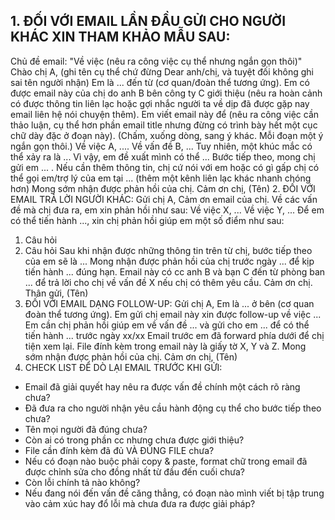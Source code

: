 
## 1. ĐỐI VỚI EMAIL LẦN ĐẦU GỬI CHO NGƯỜI KHÁC XIN THAM KHẢO MẪU SAU:
Chủ đề email: "Về việc (nêu ra công việc cụ thể nhưng ngắn gọn thôi)"
	Chào chị A, (ghi tên cụ thể chứ đừng Dear anh/chị, và tuyệt đối không ghi sai tên người nhận)
	Em là ... đến từ (cơ quan/đoàn thể tương ứng). Em có được email này của chị do anh B bên công ty C giới thiệu (nêu ra hoàn cảnh có được thông tin liên lạc hoặc gợi nhắc người ta về dịp đã được gặp nay email liên hệ nói chuyện thêm). Em viết email này để (nêu ra công việc cần thảo luận, cụ thể hơn phần email title nhưng đừng có trình bày hết một cục chữ dày đặc ở đoạn này).
		(Chấm, xuống dòng, sang ý khác. Mỗi đoạn một ý ngắn gọn thôi.)
Về việc A, ....
Về vấn đề B, ...
Tuy nhiên, một khúc mắc có thể xảy ra là ...
Vì vậy, em đề xuất mình có thể ...
Bước tiếp theo, mong chị gửi em ... . Nếu cần thêm thông tin, chị cứ nói với em hoặc có gì gấp chị có thể gọi em/trợ lý của em tại ... (thêm một kênh liên lạc khác nhanh chóng hơn)
Mong sớm nhận được phản hồi của chị.
Cảm ơn chị,
(Tên)
2. ĐỐI VỚI EMAIL TRẢ LỜI NGƯỜI KHÁC:
Gửi chị A,
Cảm ơn email của chị. Về các vấn đề mà chị đưa ra, em xin phản hồi như sau:
Về việc X, ...
Về việc Y, ...
Để em có thể tiến hành ..., xin chị phản hồi giúp em một số điểm như sau:
1. Câu hỏi
2. Câu hỏi
Sau khi nhận được những thông tin trên từ chị, bước tiếp theo của em sẽ là ...
Mong nhận được phản hồi của chị trước ngày ... để kịp tiến hành ... đúng hạn.
Email này có cc anh B và bạn C đến từ phòng ban ... để trả lời cho chị về vấn đề X nếu chị có thêm yêu cầu. Cảm ơn chị.
Thân gửi,
(Tên)
3. ĐỐI VỚI EMAIL DẠNG FOLLOW-UP:
Gửi chị A,
Em là ... ở bên (cơ quan đoàn thể tương ứng). Em gửi chị email này xin được follow-up về việc ...
Em cần chị phản hồi giúp em về vấn đề ... và gửi cho em ... để có thể tiến hành ... trước ngày xx/xx
Email trước em đã forward phía dưới để chị tiện xem lại. File đính kèm trong email này là giấy tờ X, Y và Z.
Mong sớm nhận được phản hồi của chị.
Cảm ơn chị,
(Tên)
4. CHECK LIST ĐỂ DÒ LẠI EMAIL TRƯỚC KHI GỬI:
- Email đã giải quyết hay nêu ra được vấn đề chính một cách rõ ràng chưa?
- Đã đưa ra cho người nhận yêu cầu hành động cụ thể cho bước tiếp theo chưa?
- Tên mọi người đã đúng chưa?
- Còn ai có trong phần cc nhưng chưa được giới thiệu?
- File cần đính kèm đã đủ VÀ ĐÚNG FILE chưa?
- Nếu có đoạn nào buộc phải copy & paste, format chữ trong email đã được chỉnh sửa cho đồng nhất từ đầu đến cuối chưa?
- Còn lỗi chính tả nào không?
- Nếu đang nói đến vấn đề căng thẳng, có đoạn nào mình viết bị tập trung vào cảm xúc hay đổ lỗi mà chưa đưa ra được giải pháp?
